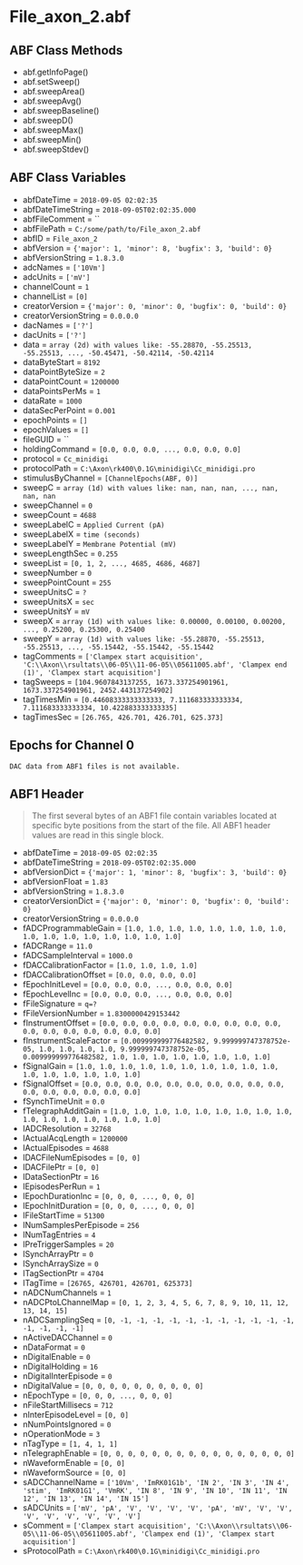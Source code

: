 # File_axon_2.abf

## ABF Class Methods

* abf.getInfoPage()
* abf.setSweep()
* abf.sweepArea()
* abf.sweepAvg()
* abf.sweepBaseline()
* abf.sweepD()
* abf.sweepMax()
* abf.sweepMin()
* abf.sweepStdev()

## ABF Class Variables

* abfDateTime = `2018-09-05 02:02:35`
* abfDateTimeString = `2018-09-05T02:02:35.000`
* abfFileComment = ``
* abfFilePath = `C:/some/path/to/File_axon_2.abf`
* abfID = `File_axon_2`
* abfVersion = `{'major': 1, 'minor': 8, 'bugfix': 3, 'build': 0}`
* abfVersionString = `1.8.3.0`
* adcNames = `['10Vm']`
* adcUnits = `['mV']`
* channelCount = `1`
* channelList = `[0]`
* creatorVersion = `{'major': 0, 'minor': 0, 'bugfix': 0, 'build': 0}`
* creatorVersionString = `0.0.0.0`
* dacNames = `['?']`
* dacUnits = `['?']`
* data = `array (2d) with values like: -55.28870, -55.25513, -55.25513, ..., -50.45471, -50.42114, -50.42114`
* dataByteStart = `8192`
* dataPointByteSize = `2`
* dataPointCount = `1200000`
* dataPointsPerMs = `1`
* dataRate = `1000`
* dataSecPerPoint = `0.001`
* epochPoints = `[]`
* epochValues = `[]`
* fileGUID = ``
* holdingCommand = `[0.0, 0.0, 0.0, ..., 0.0, 0.0, 0.0]`
* protocol = `Cc_minidigi`
* protocolPath = `C:\Axon\rk400\0.1G\minidigi\Cc_minidigi.pro`
* stimulusByChannel = `[ChannelEpochs(ABF, 0)]`
* sweepC = `array (1d) with values like: nan, nan, nan, ..., nan, nan, nan`
* sweepChannel = `0`
* sweepCount = `4688`
* sweepLabelC = `Applied Current (pA)`
* sweepLabelX = `time (seconds)`
* sweepLabelY = `Membrane Potential (mV)`
* sweepLengthSec = `0.255`
* sweepList = `[0, 1, 2, ..., 4685, 4686, 4687]`
* sweepNumber = `0`
* sweepPointCount = `255`
* sweepUnitsC = `?`
* sweepUnitsX = `sec`
* sweepUnitsY = `mV`
* sweepX = `array (1d) with values like: 0.00000, 0.00100, 0.00200, ..., 0.25200, 0.25300, 0.25400`
* sweepY = `array (1d) with values like: -55.28870, -55.25513, -55.25513, ..., -55.15442, -55.15442, -55.15442`
* tagComments = `['Clampex start acquisition', 'C:\\Axon\\rsultats\\06-05\\11-06-05\\05611005.abf', 'Clampex end (1)', 'Clampex start acquisition']`
* tagSweeps = `[104.9607843137255, 1673.337254901961, 1673.337254901961, 2452.443137254902]`
* tagTimesMin = `[0.44608333333333333, 7.111683333333334, 7.111683333333334, 10.422883333333335]`
* tagTimesSec = `[26.765, 426.701, 426.701, 625.373]`

## Epochs for Channel 0


```
DAC data from ABF1 files is not available.
```

## ABF1 Header

> The first several bytes of an ABF1 file contain variables     located at specific byte positions from the start of the file.     All ABF1 header values are read in this single block. 

* abfDateTime = `2018-09-05 02:02:35`
* abfDateTimeString = `2018-09-05T02:02:35.000`
* abfVersionDict = `{'major': 1, 'minor': 8, 'bugfix': 3, 'build': 0}`
* abfVersionFloat = `1.83`
* abfVersionString = `1.8.3.0`
* creatorVersionDict = `{'major': 0, 'minor': 0, 'bugfix': 0, 'build': 0}`
* creatorVersionString = `0.0.0.0`
* fADCProgrammableGain = `[1.0, 1.0, 1.0, 1.0, 1.0, 1.0, 1.0, 1.0, 1.0, 1.0, 1.0, 1.0, 1.0, 1.0, 1.0, 1.0]`
* fADCRange = `11.0`
* fADCSampleInterval = `1000.0`
* fDACCalibrationFactor = `[1.0, 1.0, 1.0, 1.0]`
* fDACCalibrationOffset = `[0.0, 0.0, 0.0, 0.0]`
* fEpochInitLevel = `[0.0, 0.0, 0.0, ..., 0.0, 0.0, 0.0]`
* fEpochLevelInc = `[0.0, 0.0, 0.0, ..., 0.0, 0.0, 0.0]`
* fFileSignature = `q=?`
* fFileVersionNumber = `1.8300000429153442`
* fInstrumentOffset = `[0.0, 0.0, 0.0, 0.0, 0.0, 0.0, 0.0, 0.0, 0.0, 0.0, 0.0, 0.0, 0.0, 0.0, 0.0, 0.0]`
* fInstrumentScaleFactor = `[0.009999999776482582, 9.999999747378752e-05, 1.0, 1.0, 1.0, 1.0, 9.999999747378752e-05, 0.009999999776482582, 1.0, 1.0, 1.0, 1.0, 1.0, 1.0, 1.0, 1.0]`
* fSignalGain = `[1.0, 1.0, 1.0, 1.0, 1.0, 1.0, 1.0, 1.0, 1.0, 1.0, 1.0, 1.0, 1.0, 1.0, 1.0, 1.0]`
* fSignalOffset = `[0.0, 0.0, 0.0, 0.0, 0.0, 0.0, 0.0, 0.0, 0.0, 0.0, 0.0, 0.0, 0.0, 0.0, 0.0, 0.0]`
* fSynchTimeUnit = `0.0`
* fTelegraphAdditGain = `[1.0, 1.0, 1.0, 1.0, 1.0, 1.0, 1.0, 1.0, 1.0, 1.0, 1.0, 1.0, 1.0, 1.0, 1.0, 1.0]`
* lADCResolution = `32768`
* lActualAcqLength = `1200000`
* lActualEpisodes = `4688`
* lDACFileNumEpisodes = `[0, 0]`
* lDACFilePtr = `[0, 0]`
* lDataSectionPtr = `16`
* lEpisodesPerRun = `1`
* lEpochDurationInc = `[0, 0, 0, ..., 0, 0, 0]`
* lEpochInitDuration = `[0, 0, 0, ..., 0, 0, 0]`
* lFileStartTime = `51300`
* lNumSamplesPerEpisode = `256`
* lNumTagEntries = `4`
* lPreTriggerSamples = `20`
* lSynchArrayPtr = `0`
* lSynchArraySize = `0`
* lTagSectionPtr = `4704`
* lTagTime = `[26765, 426701, 426701, 625373]`
* nADCNumChannels = `1`
* nADCPtoLChannelMap = `[0, 1, 2, 3, 4, 5, 6, 7, 8, 9, 10, 11, 12, 13, 14, 15]`
* nADCSamplingSeq = `[0, -1, -1, -1, -1, -1, -1, -1, -1, -1, -1, -1, -1, -1, -1, -1]`
* nActiveDACChannel = `0`
* nDataFormat = `0`
* nDigitalEnable = `0`
* nDigitalHolding = `16`
* nDigitalInterEpisode = `0`
* nDigitalValue = `[0, 0, 0, 0, 0, 0, 0, 0, 0, 0]`
* nEpochType = `[0, 0, 0, ..., 0, 0, 0]`
* nFileStartMillisecs = `712`
* nInterEpisodeLevel = `[0, 0]`
* nNumPointsIgnored = `0`
* nOperationMode = `3`
* nTagType = `[1, 4, 1, 1]`
* nTelegraphEnable = `[0, 0, 0, 0, 0, 0, 0, 0, 0, 0, 0, 0, 0, 0, 0, 0]`
* nWaveformEnable = `[0, 0]`
* nWaveformSource = `[0, 0]`
* sADCChannelName = `['10Vm', 'ImRK01G1b', 'IN 2', 'IN 3', 'IN 4', 'stim', 'ImRK01G1', 'VmRK', 'IN 8', 'IN 9', 'IN 10', 'IN 11', 'IN 12', 'IN 13', 'IN 14', 'IN 15']`
* sADCUnits = `['mV', 'pA', 'V', 'V', 'V', 'V', 'pA', 'mV', 'V', 'V', 'V', 'V', 'V', 'V', 'V', 'V']`
* sComment = `['Clampex start acquisition', 'C:\\Axon\\rsultats\\06-05\\11-06-05\\05611005.abf', 'Clampex end (1)', 'Clampex start acquisition']`
* sProtocolPath = `C:\Axon\rk400\0.1G\minidigi\Cc_minidigi.pro`
